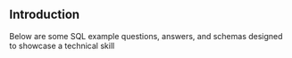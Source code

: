 ## Introduction

Below are some SQL example questions, answers, and schemas designed to showcase a technical skill


